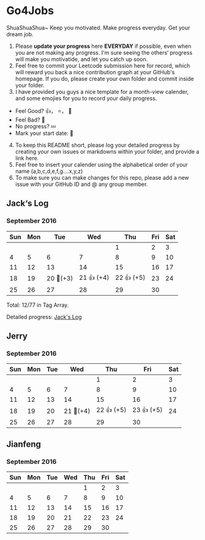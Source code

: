 # Go4Jobs
ShuaShuaShua~ 
Keep you motivated. Make progress everyday. Get your dream job.

1. Please **update your progress** here **EVERYDAY** if possible, even when you are not making any progress. I'm sure seeing the others‘ progress will make you motivatide, and let you catch up soon.
2. Feel free to commit your Leetcode submission here for record, which will reward you back a nice contribution graph at your GitHub's homepage. If you do, please create your own folder and commit inside your folder.
3. I have provided you guys a nice template for a month-view calender, and some emojies for you to record your daily progress.
  - Feel Good? :+1:， :star:， :clap:
  - Feel Bad?  :shit:
  - No progress?   :zzz:
  - Mark your start date: :triangular_flag_on_post:

4. To keep this README short, please log your detailed progress by creating your own issues or markdowns within your folder, and provide a link here.
5. Feel free to insert your calender using the alphabetical order of your name (a,b,c,d,e,f,g....x,y,z)
6. To make sure you can make changes for this repo, please add a new issue with your GitHub ID and @ any group member.

## Jack‘s Log
### September 2016
| Sun 	| Mon 	| Tue 	| Wed 	| Thu 	| Fri 	| Sat 	|
|-----	|-----	|-----	|-----	|-----	|-----	|-----	|
|     	|     	|     	|     	| 1   	| 2   	| 3   	|
| 4   	| 5   	| 6   	| 7   	| 8   	| 9   	| 10  	|
| 11  	| 12  	| 13  	| 14  	| 15  	| 16  	| 17  	|
| 18  	| 19  	| 20  :triangular_flag_on_post:(+3)| 21 :+1: (+4) 	| 22 :+1: (+5) 	| 23  	| 24  	|
| 25  	| 26  	| 27  	| 28  	| 29  	| 30  	|     	|

Total: 12/77 in Tag Array.

Detailed progress: [Jack's Log](https://github.com/dichen001/Go4Jobs/blob/master/JackChen/logs.md)

## Jerry
### September 2016
| Sun 	| Mon 	| Tue 	| Wed 	| Thu 	| Fri 	| Sat 	|
|-----	|-----	|-----	|-----	|-----	|-----	|-----	|
|     	|     	|     	|     	| 1   	| 2   	| 3   	|
| 4   	| 5   	| 6   	| 7   	| 8   	| 9   	| 10  	|
| 11  	| 12  	| 13  	| 14  	| 15  	| 16  	| 17  	|
| 18  	| 19  	| 20  	| 21 :triangular_flag_on_post:(+4) 	| 22 :+1: (+5)  	| 23 :+1: (+5) 	| 24  	|
| 25  	| 26  	| 27  	| 28  	| 29  	| 30  	|     	|

## Jianfeng
### September 2016
| Sun 	| Mon 	| Tue 	| Wed 	| Thu 	| Fri 	| Sat 	|
|-----	|-----	|-----	|-----	|-----	|-----	|-----	|
|     	|     	|     	|     	| 1   	| 2   	| 3   	|
| 4   	| 5   	| 6   	| 7   	| 8   	| 9   	| 10  	|
| 11  	| 12  	| 13  	| 14  	| 15  	| 16  	| 17  	|
| 18  	| 19  	| 20  	| 21  	| 22  	| 23  	| 24  	|
| 25  	| 26  	| 27  	| 28  	| 29  	| 30  	|     	|
